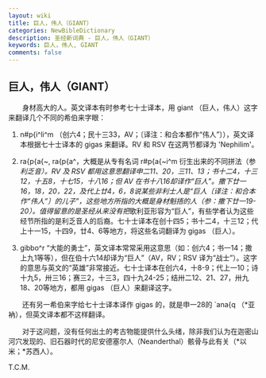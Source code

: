 ```yaml
---
layout: wiki
title: 巨人，伟人（GIANT）
categories: NewBibleDictionary
description: 圣经新词典 - 巨人，伟人（GIANT）
keywords: 巨人，伟人, GIANT
comments: false
---
```


## 巨人，伟人（GIANT）

　　身材高大的人。英文译本有时参考七十士译本，用 giant （巨人，伟人）这字来翻译几个不同的希伯来字眼：

1. n#p{i^li^m （创六4；民十三33，AV；〔译注：和合本都作“伟人”〕），英文译本根据七十士译本的 gigas 来翻译。RV 和 RSV 在这两节都译为 'Nephilim'。

2. ra{p{a{~, ra{p{a^，大概是从专有名词 r#p{a{~i^m 衍生出来的不同拼法（参*利乏音）。RV 及 RSV 都用这意思翻译申二11、20，三11、13；书十二4，十三12，十五8，十七15，十八16；但 AV 在书十八16却译作“巨人”。撒下廿一16，18，20，22，及代上廿4，6，8说某些非利士人是“巨人〔译注：和合本作“伟人”〕的儿子”，这些地方所指的大概是身材魁捂的人（参：撒下廿一19-20）。值得留意的是圣经从来没有把*歌利亚形容为“巨人”，有些学者认为这些经节所指的是利乏音人的后裔。七十士译本在创十四5；书十二4，十三12；代上十一15，十四9，廿4、6等地方，将这些名词翻译为 gigas （巨人）。

3. gibbo^r “大能的勇士”，英文译本常常采用这意思（如：创六4；书一14；撒上九1等等），但在伯十六14却译为“巨人”（AV，RV；RSV 译为“战士”）。这字的意思与英文的“英雄”非常接近。七十士译本在创六4，十8-9；代上一10；诗十九5，卅三16；赛三2，十三3，四十九24-25；结卅二12、21、27，卅九18、20等地方，都用 gigas （巨人）来翻译这字。

　　还有另一希伯来字给七十士译本译作 gigas 的，就是申一28的 `ana{q （*亚衲），但英文译本都不这样翻译。

　　对于这问题，没有任何出土的考古物能提供什么头绪，除非我们认为在迦密山河穴发现的、旧石器时代的尼安德塞尔人（Neanderthal）骸骨与此有关（*以米；*苏西人）。

T.C.M.








